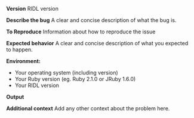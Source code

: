 **Version**
RIDL version

**Describe the bug**
A clear and concise description of what the bug is.

**To Reproduce**
Information about how to reproduce the issue

**Expected behavior**
A clear and concise description of what you expected to happen.

**Environment:**
- Your operating system (including version)
- Your Ruby version (eg. Ruby 2.1.0 or JRuby 1.6.0)
- Your RIDL version

**Output**

**Additional context**
Add any other context about the problem here.

